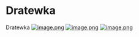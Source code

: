 # Dratewka
Dratewka
[![image.png](https://i.postimg.cc/kXKg3KPL/image.png)](https://postimg.cc/QHN3cBtq)
[![image.png](https://i.postimg.cc/BvQSKzPG/image.png)](https://postimg.cc/gxQb9NKM)
[![image.png](https://i.postimg.cc/SsHkHNTy/image.png)](https://postimg.cc/MM0CQxJ4)
